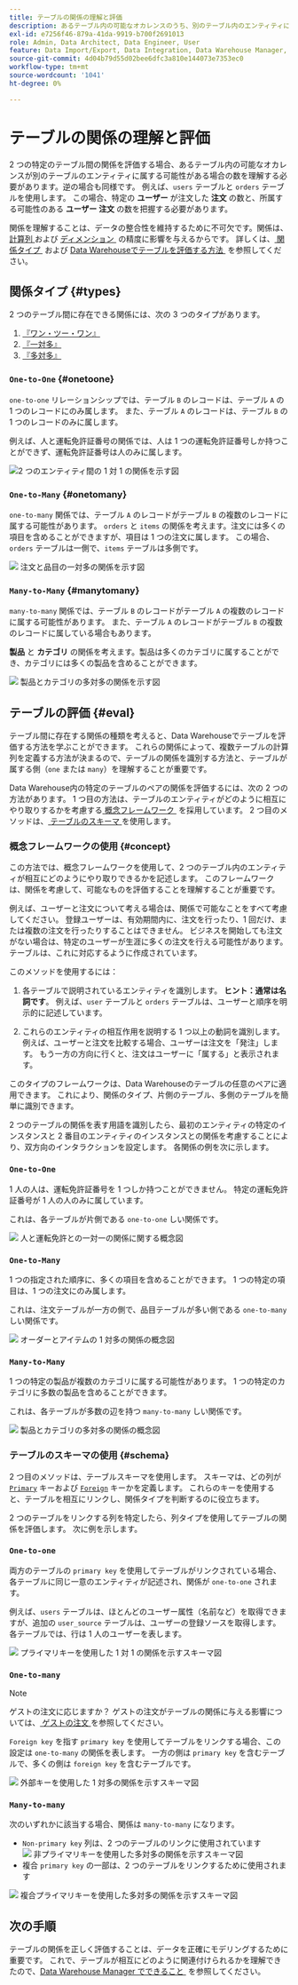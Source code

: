 ```yaml
---
title: テーブルの関係の理解と評価
description: あるテーブル内の可能なオカレンスのうち、別のテーブル内のエンティティに属する可能性のあるものの数を理解する方法を説明します。
exl-id: e7256f46-879a-41da-9919-b700f2691013
role: Admin, Data Architect, Data Engineer, User
feature: Data Import/Export, Data Integration, Data Warehouse Manager, Commerce Tables
source-git-commit: 4d04b79d55d02bee6dfc3a810e144073e7353ec0
workflow-type: tm+mt
source-wordcount: '1041'
ht-degree: 0%

---
```


# テーブルの関係の理解と評価

2 つの特定のテーブル間の関係を評価する場合、あるテーブル内の可能なオカレンスが別のテーブルのエンティティに属する可能性がある場合の数を理解する必要があります。逆の場合も同様です。 例えば、`users` テーブルと `orders` テーブルを使用します。 この場合、特定の **ユーザー** が注文した **注文** の数と、所属する可能性のある **ユーザー** **注文** の数を把握する必要があります。

関係を理解することは、データの整合性を維持するために不可欠です。関係は、[&#x200B; 計算列 &#x200B;](../data-warehouse-mgr/creating-calculated-columns.md) および [&#x200B; ディメンション &#x200B;](../data-warehouse-mgr/manage-data-dimensions-metrics.md) の精度に影響を与えるからです。 詳しくは、[&#x200B; 関係タイプ &#x200B;](#types) および [Data Warehouseでテーブルを評価する方法 &#x200B;](#eval) を参照してください。

## 関係タイプ {#types}

2 つのテーブル間に存在できる関係には、次の 3 つのタイプがあります。

1. [『ワン・ツー・ワン』](#onetoone)
1. [『一対多』](#onetomany)
1. [『多対多』](#manytomany)

### `One-to-One` {#onetoone}

`one-to-one` リレーションシップでは、テーブル `B` のレコードは、テーブル `A` の 1 つのレコードにのみ属します。 また、テーブル `A` のレコードは、テーブル `B` の 1 つのレコードのみに属します。

例えば、人と運転免許証番号の関係では、人は 1 つの運転免許証番号しか持つことができず、運転免許証番号は人のみに属します。

![2 つのエンティティ間の 1 対 1 の関係を示す図 &#x200B;](../../assets/one-to-one.png)

### `One-to-Many` {#onetomany}

`one-to-many` 関係では、テーブル `A` のレコードがテーブル `B` の複数のレコードに属する可能性があります。 `orders` と `items` の関係を考えます。注文には多くの項目を含めることができますが、項目は 1 つの注文に属します。 この場合、`orders` テーブルは一側で、`items` テーブルは多側です。

![&#x200B; 注文と品目の一対多の関係を示す図 &#x200B;](../../assets/one-to-many_001.png)

### `Many-to-Many` {#manytomany}

`many-to-many` 関係では、テーブル `B` のレコードがテーブル `A` の複数のレコードに属する可能性があります。 また、テーブル `A` のレコードがテーブル `B` の複数のレコードに属している場合もあります。

**製品** と **カテゴリ** の関係を考えます。製品は多くのカテゴリに属することができ、カテゴリには多くの製品を含めることができます。

![&#x200B; 製品とカテゴリの多対多の関係を示す図 &#x200B;](../../assets/many-to-many.png)

## テーブルの評価 {#eval}

テーブル間に存在する関係の種類を考えると、Data Warehouseでテーブルを評価する方法を学ぶことができます。 これらの関係によって、複数テーブルの計算列を定義する方法が決まるので、テーブルの関係を識別する方法と、テーブルが属する側（`one` または `many`）を理解することが重要です。

Data Warehouse内の特定のテーブルのペアの関係を評価するには、次の 2 つの方法があります。 1 つ目の方法は、テーブルのエンティティがどのように相互にやり取りするかを考慮する [&#x200B; 概念フレームワーク &#x200B;](#concept) を採用しています。 2 つ目のメソッドは、[&#x200B; テーブルのスキーマ &#x200B;](#schema) を使用します。

### 概念フレームワークの使用 {#concept}

この方法では、概念フレームワークを使用して、2 つのテーブル内のエンティティが相互にどのようにやり取りできるかを記述します。 このフレームワークは、関係を考慮して、可能なものを評価することを理解することが重要です。

例えば、ユーザーと注文について考える場合は、関係で可能なことをすべて考慮してください。 登録ユーザーは、有効期間内に、注文を行ったり、1 回だけ、または複数の注文を行ったりすることはできません。 ビジネスを開始しても注文がない場合は、特定のユーザーが生涯に多くの注文を行える可能性があります。 テーブルは、これに対応するように作成されています。

このメソッドを使用するには：

1. 各テーブルで説明されているエンティティを識別します。 **ヒント：通常は名詞です**。 例えば、`user` テーブルと `orders` テーブルは、ユーザーと順序を明示的に記述しています。

1. これらのエンティティの相互作用を説明する 1 つ以上の動詞を識別します。 例えば、ユーザーと注文を比較する場合、ユーザーは注文を「発注」します。 もう一方の方向に行くと、注文はユーザーに「属する」と表示されます。

このタイプのフレームワークは、Data Warehouseのテーブルの任意のペアに適用できます。 これにより、関係のタイプ、片側のテーブル、多側のテーブルを簡単に識別できます。

2 つのテーブルの関係を表す用語を識別したら、最初のエンティティの特定のインスタンスと 2 番目のエンティティのインスタンスとの関係を考慮することにより、双方向のインタラクションを設定します。 各関係の例を次に示します。

### `One-to-One`

1 人の人は、運転免許証番号を 1 つしか持つことができません。 特定の運転免許証番号が 1 人の人のみに属しています。

これは、各テーブルが片側である `one-to-one` しい関係です。

![&#x200B; 人と運転免許との一対一の関係に関する概念図 &#x200B;](../../assets/one-to-one3.png)

### `One-to-Many`

1 つの指定された順序に、多くの項目を含めることができます。 1 つの特定の項目は、1 つの注文にのみ属します。

これは、注文テーブルが一方の側で、品目テーブルが多い側である `one-to-many` しい関係です。

![&#x200B; オーダーとアイテムの 1 対多の関係の概念図 &#x200B;](../../assets/one-to-many3.png)

### `Many-to-Many`

1 つの特定の製品が複数のカテゴリに属する可能性があります。 1 つの特定のカテゴリに多数の製品を含めることができます。

これは、各テーブルが多数の辺を持つ `many-to-many` しい関係です。

![&#x200B; 製品とカテゴリの多対多の関係の概念図 &#x200B;](../../assets/many-to-many3.png)

### テーブルのスキーマの使用 {#schema}

2 つ目のメソッドは、テーブルスキーマを使用します。 スキーマは、どの列が [`Primary`](https://en.wikipedia.org/wiki/Unique_key) キーおよび [`Foreign`](https://en.wikipedia.org/wiki/Foreign_key) キーかを定義します。 これらのキーを使用すると、テーブルを相互にリンクし、関係タイプを判断するのに役立ちます。

2 つのテーブルをリンクする列を特定したら、列タイプを使用してテーブルの関係を評価します。 次に例を示します。

### `One-to-one`

両方のテーブルの `primary key` を使用してテーブルがリンクされている場合、各テーブルに同じ一意のエンティティが記述され、関係が `one-to-one` されます。

例えば、`users` テーブルは、ほとんどのユーザー属性（名前など）を取得できますが、追加の `user_source` テーブルは、ユーザーの登録ソースを取得します。 各テーブルでは、行は 1 人のユーザーを表します。

![&#x200B; プライマリキーを使用した 1 対 1 の関係を示すスキーマ図 &#x200B;](../../assets/one-to-one1.png)

### `One-to-many`

>[!NOTE]
>
>ゲストの注文に応じますか？ ゲストの注文がテーブルの関係に与える影響については、[&#x200B; ゲストの注文 &#x200B;](../data-warehouse-mgr/guest-orders.md) を参照してください。

`Foreign key` を指す `primary key` を使用してテーブルをリンクする場合、この設定は `one-to-many` の関係を表します。 一方の側は `primary key` を含むテーブルで、多くの側は `foreign key` を含むテーブルです。

![&#x200B; 外部キーを使用した 1 対多の関係を示すスキーマ図 &#x200B;](../../assets/one-to-many1.png)

### `Many-to-many`

次のいずれかに該当する場合、関係は `many-to-many` になります。

* `Non-primary key` 列は、2 つのテーブルのリンクに使用されています
  ![&#x200B; 非プライマリキーを使用した多対多の関係を示すスキーマ図 &#x200B;](../../assets/many-to-many1.png)
* 複合 `primary key` の一部は、2 つのテーブルをリンクするために使用されます

![&#x200B; 複合プライマリキーを使用した多対多の関係を示すスキーマ図 &#x200B;](../../assets/many-to-mnay2.png)

## 次の手順

テーブルの関係を正しく評価することは、データを正確にモデリングするために重要です。 これで、テーブルが相互にどのように関連付けられるかを理解できたので、[Data Warehouse Manager でできること &#x200B;](../data-warehouse-mgr/tour-dwm.md) を参照してください。
